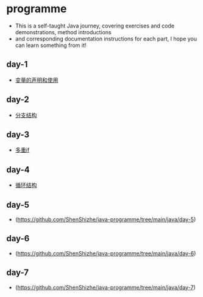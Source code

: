 # programme

- This is a self-taught Java journey, covering exercises and code demonstrations, method introductions
- and corresponding documentation instructions for each part, I hope you can learn something from it!

## day-1 
- [变量的声明和使用](https://github.com/ShenShizhe/java-programme/tree/main/java/day-1)

## day-2 
- [分支结构](https://github.com/ShenShizhe/java-programme/tree/main/java/day-2)

## day-3 
- [多重if](https://github.com/ShenShizhe/java-programme/tree/main/java/day-3)

## day-4 
- [循环结构](https://github.com/ShenShizhe/java-programme/tree/main/java/day-4)

## day-5 
- (https://github.com/ShenShizhe/java-programme/tree/main/java/day-5)

## day-6 
- (https://github.com/ShenShizhe/java-programme/tree/main/java/day-6)
## day-7 
- (https://github.com/ShenShizhe/java-programme/tree/main/java/day-7)


